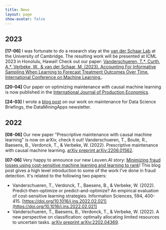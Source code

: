 ```yaml
---
title: News
layout: page
show-avatar: false
---
```



## 2023

**[17-06]** I was fortunate to do a research stay at the [van der Schaar Lab](https://www.vanderschaar-lab.com/) at the University of Cambridge. The resulting work will be presented at ICML 2023 in Honolulu, Hawaii! Check out our paper: [Vanderschueren, T.\*, Curth, A.\*, Verbeke, W., & van der Schaar, M. (2023). Accounting For Informative Sampling When Learning to Forecast Treatment Outcomes Over Time. International Conference on Machine Learning.](https://arxiv.org/abs/2306.04255).

**[20-04]** Our paper on optimizing maintenance with causal machine learning is now published in the [International Journal of Production Economics](https://www.sciencedirect.com/science/article/abs/pii/S0925527323000300).

**[24-03]** I wrote a [blog post](https://www.dataminingapps.com/2023/03/optimizing-maintenance-with-causal-machine-learning/) on our work on maintenance for Data Science Briefings, the DataMiningApps newsletter.

## 2022

**[08-06]** Our new paper "Prescriptive maintenance with causal machine learning" is now on arXiv, check it out! 
Vanderschueren, T., Boute, R., Baesens, B., Verdonck, T., & Verbeke, W. (2022). Prescriptive maintenance with causal machine learning. [arXiv preprint arXiv:2206.01562](https://arxiv.org/abs/2206.01562).

**[07-06]** Very happy to announce our new Leuven.AI story: [Minimizing fraud losses using cost-sensitive machine learning and learning to rank](https://ai.kuleuven.be/stories/post/2022-06-07-minimizing-fraud-losses/)! This blog post gives a high level introduction to some of the work I've done in fraud detection. It's related to the following two papers: 
- Vanderschueren, T., Verdonck, T., Baesens, B., & Verbeke, W. (2022). Predict-then-optimize or predict-and-optimize? An empirical evaluation of cost-sensitive learning strategies. Information Sciences, 594, 400-415. [https://doi.org/10.1016/j.ins.2022.02.021](https://doi.org/10.1016/j.ins.2022.02.021)
- Vanderschueren, T., Baesens, B., Verdonck, T., & Verbeke, W. (2022). A new perspective on classification: optimally allocating limited resources to uncertain tasks. [arXiv preprint arXiv:2202.04369](https://arxiv.org/abs/2202.04369).
